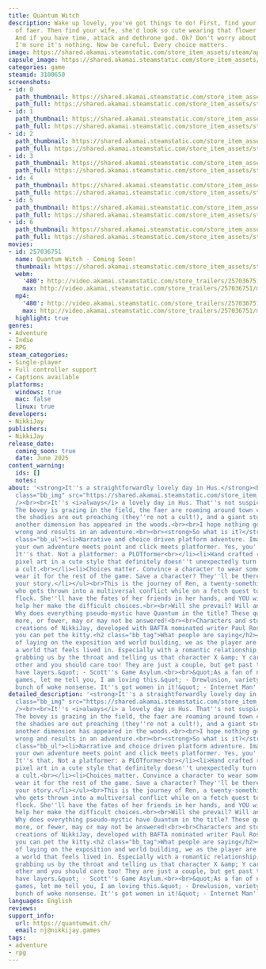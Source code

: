 ```yaml
---
title: Quantum Witch
description: Wake up lovely, you've got things to do! First, find your lost flock
  of faer. Then find your wife, she'd look so cute wearing that flower you found.
  And if you have time, attack and dethrone god. Ok? Don't worry about that portal.
  I'm sure it's nothing. Now be careful. Every choice matters.
image: https://shared.akamai.steamstatic.com/store_item_assets/steam/apps/3100650/header.jpg?t=1729869745
capsule_image: https://shared.akamai.steamstatic.com/store_item_assets/steam/apps/3100650/capsule_231x87.jpg?t=1729869745
categories: game
steamid: 3100650
screenshots:
- id: 0
  path_thumbnail: https://shared.akamai.steamstatic.com/store_item_assets/steam/apps/3100650/ss_5682c409e624533120e8923448290719eb5594b4.600x338.jpg?t=1729869745
  path_full: https://shared.akamai.steamstatic.com/store_item_assets/steam/apps/3100650/ss_5682c409e624533120e8923448290719eb5594b4.1920x1080.jpg?t=1729869745
- id: 1
  path_thumbnail: https://shared.akamai.steamstatic.com/store_item_assets/steam/apps/3100650/ss_19cab9bbef8d01bdb44e63cd07cf5e26c850b9a0.600x338.jpg?t=1729869745
  path_full: https://shared.akamai.steamstatic.com/store_item_assets/steam/apps/3100650/ss_19cab9bbef8d01bdb44e63cd07cf5e26c850b9a0.1920x1080.jpg?t=1729869745
- id: 2
  path_thumbnail: https://shared.akamai.steamstatic.com/store_item_assets/steam/apps/3100650/ss_c60acc0663b44e88ff93502c7470df8dd057ee28.600x338.jpg?t=1729869745
  path_full: https://shared.akamai.steamstatic.com/store_item_assets/steam/apps/3100650/ss_c60acc0663b44e88ff93502c7470df8dd057ee28.1920x1080.jpg?t=1729869745
- id: 3
  path_thumbnail: https://shared.akamai.steamstatic.com/store_item_assets/steam/apps/3100650/ss_f1fc3f0e0e1a42869bea555dbfe3f0e19a69d6cf.600x338.jpg?t=1729869745
  path_full: https://shared.akamai.steamstatic.com/store_item_assets/steam/apps/3100650/ss_f1fc3f0e0e1a42869bea555dbfe3f0e19a69d6cf.1920x1080.jpg?t=1729869745
- id: 4
  path_thumbnail: https://shared.akamai.steamstatic.com/store_item_assets/steam/apps/3100650/ss_2e2a4a2a3485d7902f7fd6b37f0e63b67c17e24e.600x338.jpg?t=1729869745
  path_full: https://shared.akamai.steamstatic.com/store_item_assets/steam/apps/3100650/ss_2e2a4a2a3485d7902f7fd6b37f0e63b67c17e24e.1920x1080.jpg?t=1729869745
- id: 5
  path_thumbnail: https://shared.akamai.steamstatic.com/store_item_assets/steam/apps/3100650/ss_942365cebd317d21fefc2fedad9c162e5a995a3b.600x338.jpg?t=1729869745
  path_full: https://shared.akamai.steamstatic.com/store_item_assets/steam/apps/3100650/ss_942365cebd317d21fefc2fedad9c162e5a995a3b.1920x1080.jpg?t=1729869745
- id: 6
  path_thumbnail: https://shared.akamai.steamstatic.com/store_item_assets/steam/apps/3100650/ss_4a8521fe0d45af27e1b9f17a9c4c8a354f20a669.600x338.jpg?t=1729869745
  path_full: https://shared.akamai.steamstatic.com/store_item_assets/steam/apps/3100650/ss_4a8521fe0d45af27e1b9f17a9c4c8a354f20a669.1920x1080.jpg?t=1729869745
movies:
- id: 257036751
  name: Quantum Witch - Coming Soon!
  thumbnail: https://shared.akamai.steamstatic.com/store_item_assets/steam/apps/257036751/movie.293x165.jpg?t=1722821245
  webm:
    '480': http://video.akamai.steamstatic.com/store_trailers/257036751/movie480_vp9.webm?t=1722821245
    max: http://video.akamai.steamstatic.com/store_trailers/257036751/movie_max_vp9.webm?t=1722821245
  mp4:
    '480': http://video.akamai.steamstatic.com/store_trailers/257036751/movie480.mp4?t=1722821245
    max: http://video.akamai.steamstatic.com/store_trailers/257036751/movie_max.mp4?t=1722821245
  highlight: true
genres:
- Adventure
- Indie
- RPG
steam_categories:
- Single-player
- Full controller support
- Captions available
platforms:
  windows: true
  mac: false
  linux: true
developers:
- NikkiJay
publishers:
- NikkiJay
release_date:
  coming_soon: true
  date: June 2025
content_warning:
  ids: []
  notes:
about: '<strong>It''s a straightforwardly lovely day in Hus.</strong><br><br><img
  class="bb_img" src="https://shared.akamai.steamstatic.com/store_item_assets/steam/apps/3100650/extras/bovey.gif?t=1729869745"
  /><br><br>It''s <i>always</i> a lovely day in Hus. That''s not suspicious at all!
  The bovey is grazing in the field, the faer are roaming around town causing chaos,
  the shadies are out preaching (they''re not a cult!), and a giant stone portal to
  another dimension has appeared in the woods.<br><br>I hope nothing goes hideously
  wrong and results in an adventure.<br><br><strong>So what is it?</strong><br><br><ul
  class="bb_ul"><li>Narrative and choice driven platform adventure. Imagine choose
  your own adventure meets point and click meets platformer. Yes, you''ve got it!
  It''s that. Not a platformer: a PLOTformer<br></li><li>Hand crafted retro resolution
  pixel art in a cute style that definitely doesn''t unexpectedly turn creepy.<br></li><li>Not
  a cult.<br></li><li>Choices matter. Convince a character to wear something? They''ll
  wear it for the rest of the game. Save a character? They''ll be there as part of
  your story.</li></ul><br>This is the journey of Ren, a twenty-something shepardess
  who gets thrown into a multiversal conflict while on a fetch quest to find her lost
  flock. She''ll have the fates of her friends in her hands, and YOU will have to
  help her make the difficult choices.<br><br>Will she prevail? Will anyone survive?
  Why does everything pseudo-mystic have Quantum in the title? These questions and
  more, or fewer, may or may not be answered!<br><br>Characters and story original
  creations of NikkiJay, developed with BAFTA nominated writer Paul Rose.<br><br>Also
  you can pet the kitty.<h2 class="bb_tag">What people are saying</h2><br>&quot;Instead
  of laying on the exposition and world building, we as the player are dropped into
  a world that feels lived in. Especially with a romantic relationship, instead of
  grabbing us by the throat and telling us that character X &amp; Y care for each
  other and you should care too! They are just a couple, but get past that and they
  have layers.&quot; - Scott''s Game Asylum.<br><br>&quot;As a fan of narrative driven
  games, let me tell you, I am loving this.&quot; - Drewlusion, variety streamer.<br><br>&quot;A
  bunch of woke nonsense. It''s got women in it!&quot; - Internet Man'
detailed_description: '<strong>It''s a straightforwardly lovely day in Hus.</strong><br><br><img
  class="bb_img" src="https://shared.akamai.steamstatic.com/store_item_assets/steam/apps/3100650/extras/bovey.gif?t=1729869745"
  /><br><br>It''s <i>always</i> a lovely day in Hus. That''s not suspicious at all!
  The bovey is grazing in the field, the faer are roaming around town causing chaos,
  the shadies are out preaching (they''re not a cult!), and a giant stone portal to
  another dimension has appeared in the woods.<br><br>I hope nothing goes hideously
  wrong and results in an adventure.<br><br><strong>So what is it?</strong><br><br><ul
  class="bb_ul"><li>Narrative and choice driven platform adventure. Imagine choose
  your own adventure meets point and click meets platformer. Yes, you''ve got it!
  It''s that. Not a platformer: a PLOTformer<br></li><li>Hand crafted retro resolution
  pixel art in a cute style that definitely doesn''t unexpectedly turn creepy.<br></li><li>Not
  a cult.<br></li><li>Choices matter. Convince a character to wear something? They''ll
  wear it for the rest of the game. Save a character? They''ll be there as part of
  your story.</li></ul><br>This is the journey of Ren, a twenty-something shepardess
  who gets thrown into a multiversal conflict while on a fetch quest to find her lost
  flock. She''ll have the fates of her friends in her hands, and YOU will have to
  help her make the difficult choices.<br><br>Will she prevail? Will anyone survive?
  Why does everything pseudo-mystic have Quantum in the title? These questions and
  more, or fewer, may or may not be answered!<br><br>Characters and story original
  creations of NikkiJay, developed with BAFTA nominated writer Paul Rose.<br><br>Also
  you can pet the kitty.<h2 class="bb_tag">What people are saying</h2><br>&quot;Instead
  of laying on the exposition and world building, we as the player are dropped into
  a world that feels lived in. Especially with a romantic relationship, instead of
  grabbing us by the throat and telling us that character X &amp; Y care for each
  other and you should care too! They are just a couple, but get past that and they
  have layers.&quot; - Scott''s Game Asylum.<br><br>&quot;As a fan of narrative driven
  games, let me tell you, I am loving this.&quot; - Drewlusion, variety streamer.<br><br>&quot;A
  bunch of woke nonsense. It''s got women in it!&quot; - Internet Man'
languages: English
reviews:
support_info:
  url: https://quantumwit.ch/
  email: nj@nikkijay.games
tags:
- adventure
- rpg
---
```


